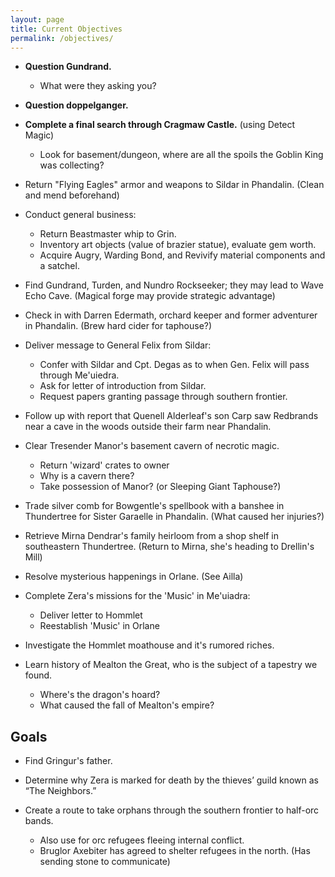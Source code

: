 ```yaml
---
layout: page
title: Current Objectives
permalink: /objectives/
---
```

- **Question Gundrand.**
  - What were they asking you?

- **Question doppelganger.**

- **Complete a final search through Cragmaw Castle.** (using Detect Magic)
  - Look for basement/dungeon, where are all the spoils the Goblin King was collecting?

- Return "Flying Eagles" armor and weapons to Sildar in Phandalin. (Clean and mend beforehand)

- Conduct general business:
  - Return Beastmaster whip to Grin.
  - Inventory art objects (value of brazier statue), evaluate gem worth.
  - Acquire Augry, Warding Bond, and Revivify material components and a satchel.

- Find Gundrand, Turden, and Nundro Rockseeker; they may lead to Wave Echo Cave. (Magical forge may provide strategic advantage)

- Check in with Darren Edermath, orchard keeper and former adventurer in Phandalin. (Brew hard cider for taphouse?)

- Deliver message to General Felix from Sildar:
  - Confer with Sildar and Cpt. Degas as to when Gen. Felix will pass through Me'uiedra.
  - Ask for letter of introduction from Sildar.
  - Request papers granting passage through southern frontier.

- Follow up with report that Quenell Alderleaf's son Carp saw Redbrands near a cave in the woods outside their farm near Phandalin.

- Clear Tresender Manor's basement cavern of necrotic magic.
  - Return 'wizard' crates to owner
  - Why is a cavern there?
  - Take possession of Manor? (or Sleeping Giant Taphouse?)

- Trade silver comb for Bowgentle's spellbook with a banshee in Thundertree for Sister Garaelle in Phandalin. (What caused her injuries?)

- Retrieve Mirna Dendrar's family heirloom from a shop shelf in southeastern Thundertree. (Return to Mirna, she's heading to Drellin's Mill)

- Resolve mysterious happenings in Orlane. (See Ailla)

- Complete Zera's missions for the 'Music' in Me'uiadra:
  - Deliver letter to Hommlet
  - Reestablish 'Music' in Orlane

- Investigate the Hommlet moathouse and it's rumored riches.

- Learn history of Mealton the Great, who is the subject of a tapestry we found.
  - Where's the dragon's hoard?
  - What caused the fall of Mealton's empire?

## Goals

- Find Gringur's father.

- Determine why Zera is marked for death by the thieves’ guild known as “The Neighbors.”

- Create a route to take orphans through the southern frontier to half-orc bands.
  - Also use for orc refugees fleeing internal conflict.
  - Bruglor Axebiter has agreed to shelter refugees in the north. (Has sending stone to communicate)
